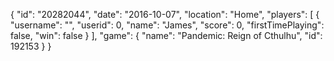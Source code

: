 {
  "id": "20282044",
  "date": "2016-10-07",
  "location": "Home",
  "players": [
    {
      "username": "",
      "userid": 0,
      "name": "James",
      "score": 0,
      "firstTimePlaying": false,
      "win": false
    }
  ],
  "game": {
    "name": "Pandemic: Reign of Cthulhu",
    "id": 192153
  }
}
